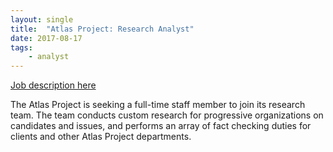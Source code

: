 ```yaml
---
layout: single
title:  "Atlas Project: Research Analyst"
date: 2017-08-17
tags: 
    - analyst
---
```


[Job description here](https://drive.google.com/file/d/0B4Y2tRAq81_xeHJNQnlDQ2tvTW5Ya0Q4NXRDNzE1UnAySExJ/view)

The Atlas Project is seeking a full-time staff member to join its research team. The team conducts
custom research for progressive organizations on candidates and issues, and performs an array of
fact checking duties for clients and other Atlas Project departments.
